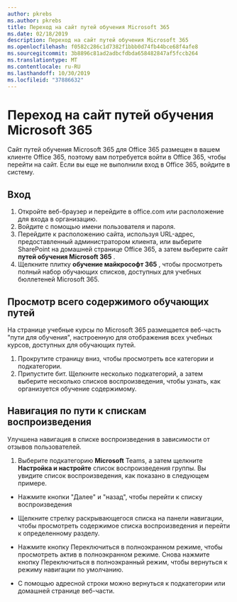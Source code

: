 ```yaml
---
author: pkrebs
ms.author: pkrebs
title: Переход на сайт путей обучения Microsoft 365
ms.date: 02/18/2019
description: Переход на сайт путей обучения Microsoft 365
ms.openlocfilehash: f0582c286c1d7382f1bbb0d74fb44bce68f4afe8
ms.sourcegitcommit: 3b8896c81ad2adbcfdbda658482847af5fccb264
ms.translationtype: MT
ms.contentlocale: ru-RU
ms.lasthandoff: 10/30/2019
ms.locfileid: "37886632"
---
```

# <a name="go-to-the-microsoft-365-learning-pathways-site"></a>Переход на сайт путей обучения Microsoft 365

Сайт путей обучения Microsoft 365 для Office 365 размещен в вашем клиенте Office 365, поэтому вам потребуется войти в Office 365, чтобы перейти на сайт. Если вы еще не выполнили вход в Office 365, войдите в систему. 

## <a name="sign-in"></a>Вход  

1.  Откройте веб-браузер и перейдите в office.com или расположение для входа в организацию. 
2.  Войдите с помощью имени пользователя и пароля.
3.  Перейдите к расположению сайта, используя URL-адрес, предоставленный администратором клиента, или выберите SharePoint на домашней странице Office 365, а затем выберите сайт **путей обучения Microsoft 365** . 
5. Щелкните плитку **обучение майкрософт 365** , чтобы просмотреть полный набор обучающих списков, доступных для учебных бюллетеней Microsoft 365. 

## <a name="view-all-the-learning-pathways-content"></a>Просмотр всего содержимого обучающих путей
На странице учебные курсы по Microsoft 365 размещается веб-часть "пути для обучения", настроенную для отображения всех учебных курсов, доступных для обучающих путей. 

1. Прокрутите страницу вниз, чтобы просмотреть все категории и подкатегории.
2. Припустите бит. Щелкните несколько подкатегорий, а затем выберите несколько списков воспроизведения, чтобы узнать, как организуется обучение содержимому. 

## <a name="navigate-through-learning-pathways-playlists"></a>Навигация по пути к спискам воспроизведения
Улучшена навигация в списке воспроизведения в зависимости от отзывов пользователей. 

1. Выберите подкатегорию **Microsoft** Teams, а затем щелкните **Настройка и настройте** список воспроизведения группы. Вы увидите список воспроизведения, как показано в следующем примере.

- Нажмите кнопки "Далее" и "назад", чтобы перейти к списку воспроизведения
- Щелкните стрелку раскрывающегося списка на панели навигации, чтобы просмотреть содержимое списка воспроизведения и перейти к определенному разделу.
- Нажмите кнопку Переключиться в полноэкранном режиме, чтобы просмотреть актив в полноэкранном режиме. Снова нажмите кнопку Переключиться в полноэкранный режим, чтобы вернуться к режиму навигации по умолчанию.

- С помощью адресной строки можно вернуться к подкатегории или домашней странице веб-части.  

